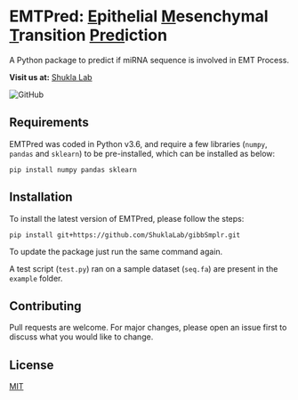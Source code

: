 # EMTPred: <ins>E</ins>pithelial <ins>M</ins>esenchymal <ins>T</ins>ransition <ins>Pred</ins>iction
A Python package to predict if miRNA sequence is involved in EMT Process.

**Visit us at:** [Shukla Lab](https://shuklalab.github.io/)

![GitHub](https://img.shields.io/github/license/ShuklaLab/EMTPred)

## Requirements

EMTPred was coded in Python v3.6, and require a few libraries (`numpy`, `pandas` and `sklearn`) to be pre-installed, which can be installed as below:

```
pip install numpy pandas sklearn
```

## Installation

To install the latest version of EMTPred, please follow the steps:

```
pip install git+https://github.com/ShuklaLab/gibbSmplr.git
```

To update the package just run the same command again.

A test script (`test.py`) ran on a sample dataset (`seq.fa`) are present in the `example` folder.

## Contributing
Pull requests are welcome. For major changes, please open an issue first to discuss what you would like to change.

## License
[MIT](https://choosealicense.com/licenses/mit/)
